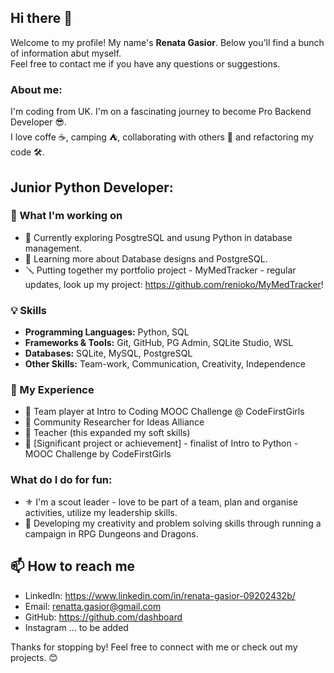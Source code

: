 ## Hi there 👋
Welcome to my profile!
My name's **Renata Gasior**. Below you'll find a bunch of information abut myself. <br>
Feel free to contact me if you have any questions or suggestions.

### About me:
I'm coding from UK. I'm on a fascinating journey to become Pro Backend Developer 😎. <br>
I love coffe ☕, camping ⛺, collaborating with others 💫 and refactoring my code 🛠️. 

## Junior Python Developer:

### 🚀 What I'm working on

- 🔭 Currently exploring PosgtreSQL and usung Python in database management. 
- 🌱 Learning more about Database designs and PostgreSQL.
- 🪛 Putting together my portfolio project - MyMedTracker - regular updates, look up my project: https://github.com/renioko/MyMedTracker!
  
### 💡 Skills

- **Programming Languages:** Python, SQL
- **Frameworks & Tools:** Git, GitHub, PG Admin, SQLite Studio, WSL
- **Databases:** SQLite, MySQL, PostgreSQL
- **Other Skills:** Team-work, Communication, Creativity, Independence

### 💼 My Experience

- 🧩 Team player at Intro to Coding MOOC Challenge @ CodeFirstGirls 
- 🔎 Community Researcher for Ideas Alliance
- 📝 Teacher (this expanded my soft skills)
- 🎯 [Significant project or achievement] - finalist of Intro to Python - MOOC Challenge by CodeFirstGirls

### What do I do for fun:
- ⚜️ I'm a scout leader - love to be part of a team, plan and organise activities, utilize my leadership skills. 
- 🎲 Developing my creativity and problem solving skills through running a campaign in RPG Dungeons and Dragons.

## 📫 How to reach me

- LinkedIn: https://www.linkedin.com/in/renata-gasior-09202432b/
- Email: renatta.gasior@gmail.com
- GitHub: https://github.com/dashboard
- Instagram ... to be added

Thanks for stopping by! Feel free to connect with me or check out my projects. 😊

<!--
I specialize in [Your Specialization or Field], and I love [something you're passionate about in your work, e.g., "building innovative solutions," "solving complex problems," etc.].

- 🔭 I’m currently working on ...
-  I’m currently learning ...
- 👯 I’m looking to collaborate on ...
- 🤔 I’m looking for help with ...
- 💬 Ask me about ...
- 📫 How to reach me: ...
- 😄 Pronouns: ...
- ⚡ Fun fact: ...
- 🪄 ..
- 🌹 ..
- ..   💡🔜🧭🐉🦖📌🐦‍🔥🐧🧪📝📅📋📊🏕. -->





  
